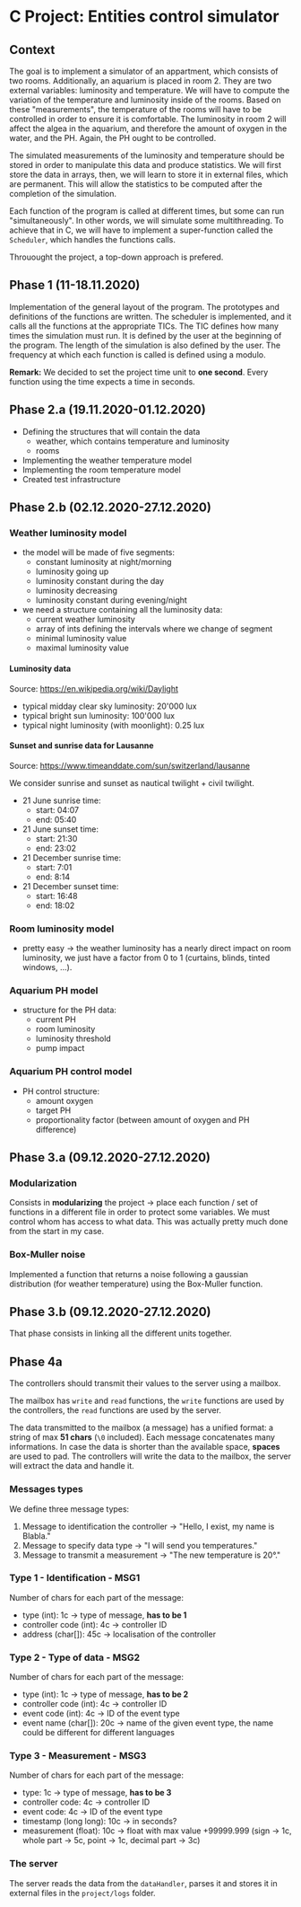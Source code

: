 # C Project: Entities control simulator

## Context

The goal is to implement a simulator of an appartment, which consists of two rooms. Additionally, an aquarium is placed in room 2. They are two external variables: luminosity and temperature. We will have to compute the variation of the temperature and luminosity inside of the rooms. Based on these "measurements", the temperature of the rooms will have to be controlled in order to ensure it is comfortable. The luminosity in room 2 will affect the algea in the aquarium, and therefore the amount of oxygen in the water, and the PH. Again, the PH ought to be controlled.

The simulated measurements of the luminosity and temperature should be stored in order to manipulate this data and produce statistics. We will first store the data in arrays, then, we will learn to store it in external files, which are permanent. This will allow the statistics to be computed after the completion of the simulation.

Each function of the program is called at different times, but some can run "simultaneously". In other words, we will simulate some multithreading. To achieve that in C, we will have to implement a super-function called the `Scheduler`, which handles the functions calls.

Throuought the project, a top-down approach is prefered.

## Phase 1 (11-18.11.2020)

Implementation of the general layout of the program. The prototypes and definitions of the functions are written. The scheduler is implemented, and it calls all the functions at the appropriate TICs. The TIC defines how many times the simulation must run. It is defined by the user at the beginning of the program. The length of the simulation is also defined by the user. The frequency at which each function is called is defined using a modulo.

__Remark:__ We decided to set the project time unit to **one second**. Every function using the time expects a time in seconds.

## Phase 2.a (19.11.2020-01.12.2020)

- Defining the structures that will contain the data
    - weather, which contains temperature and luminosity
    - rooms
- Implementing the weather temperature model
- Implementing the room temperature model
- Created test infrastructure

## Phase 2.b (02.12.2020-27.12.2020)

### Weather luminosity model

- the model will be made of five segments:
    - constant luminosity at night/morning
    - luminosity going up
    - luminosity constant during the day
    - luminosity decreasing
    - luminosity constant during evening/night
- we need a structure containing all the luminosity data:
    - current weather luminosity
    - array of ints defining the intervals where we change of segment
    - minimal luminosity value
    - maximal luminosity value

#### Luminosity data 

Source: https://en.wikipedia.org/wiki/Daylight

- typical midday clear sky luminosity: 20'000 lux
- typical bright sun luminosity: 100'000 lux
- typical night luminosity (with moonlight): 0.25 lux

#### Sunset and sunrise data for Lausanne

Source: https://www.timeanddate.com/sun/switzerland/lausanne

We consider sunrise and sunset as nautical twilight + civil twilight. 

- 21 June sunrise time:
    - start: 04:07
    - end: 05:40
- 21 June sunset time:
    - start: 21:30
    - end: 23:02
- 21 December sunrise time:
    - start: 7:01
    - end: 8:14
- 21 December sunset time:
    - start: 16:48
    - end: 18:02

### Room luminosity model

- pretty easy -> the weather luminosity has a nearly direct impact on room luminosity, we just have a factor from 0 to 1 (curtains, blinds, tinted windows, ...).


### Aquarium PH model

- structure for the PH data:
    - current PH
    - room luminosity
    - luminosity threshold
    - pump impact

### Aquarium PH control model

- PH control structure:
    - amount oxygen
    - target PH
    - proportionality factor (between amount of oxygen and PH difference)

## Phase 3.a (09.12.2020-27.12.2020)

### Modularization
Consists in **modularizing** the project -> place each function / set of functions in a different file in order to protect some variables. We must control whom has access to what data. This was actually pretty much done from the start in my case.

### Box-Muller noise
Implemented a function that returns a noise following a gaussian distribution (for weather temperature) using the Box-Muller function.

## Phase 3.b (09.12.2020-27.12.2020)

That phase consists in linking all the different units together.

## Phase 4a

The controllers should transmit their values to the server using a mailbox.

The mailbox has `write` and `read` functions, the `write` functions are used by the controllers, the `read` functions are used by the server.

The data transmitted to the mailbox (a message) has a unified format: a string of max __51 chars__ (`\0` included). Each message concatenates many informations. In case the data is shorter than the available space, __spaces__ are used to pad. The controllers will write the data to the mailbox, the server will extract the data and handle it.

### Messages types

We define three message types:
1. Message to identification the controller -> "Hello, I exist, my name is Blabla."
2. Message to specify data type -> "I will send you temperatures."
3. Message to transmit a measurement -> "The new temperature is 20°."

### Type 1 - Identification - MSG1

Number of chars for each part of the message:

- type (int): 1c -> type of message, __has to be 1__
- controller code (int): 4c -> controller ID
- address (char[]): 45c -> localisation of the controller

### Type 2 - Type of data - MSG2

Number of chars for each part of the message:

- type (int): 1c -> type of message, __has to be 2__
- controller code (int): 4c -> controller ID
- event code (int): 4c -> ID of the event type
- event name (char[]): 20c -> name of the given event type, the name could be different for different languages

### Type 3 - Measurement - MSG3

Number of chars for each part of the message:

- type: 1c -> type of message, __has to be 3__
- controller code: 4c -> controller ID
- event code: 4c -> ID of the event type
- timestamp (long long): 10c -> in seconds?
- measurement (float): 10c -> float with max value +99999.999 (sign -> 1c, whole part -> 5c, point -> 1c, decimal part -> 3c)

### The server

The server reads the data from the `dataHandler`, parses it and stores it in external files in the `project/logs` folder.

